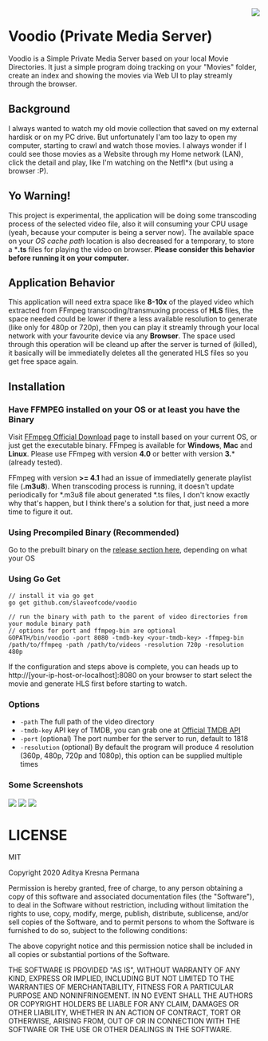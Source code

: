 <img src="https://raw.github.com/slaveofcode/voodio/master/assets/Voodio.png" align="right" />

# Voodio (Private Media Server)
Voodio is a Simple Private Media Server based on your local Movie Directories. It just a simple program doing tracking on your "Movies" folder, create an index and showing the movies via Web UI to play streamly through the browser.

## Background
I always wanted to watch my old movie collection that saved on my external hardisk or on my PC drive. But unfortunately I'am too lazy to open my computer, starting to crawl and watch those movies. I always wonder if I could see those movies as a Website through my Home network (LAN), click the detail and play, like I'm watching on the Netfl*x (but using a browser :P).

## Yo Warning!
This project is experimental, the application will be doing some transcoding process of the selected video file, also it will consuming your CPU usage (yeah, because your computer is being a server now). The available space on your *OS cache path* location is also decreased for a temporary, to store a ***.ts** files for playing the video on browser. **Please consider this behavior before running it on your computer.**

## Application Behavior
This application will need extra space like **8-10x** of the played video which extracted from FFmpeg transcoding/transmuxing process of **HLS** files, the space needed could be lower if there a less available resolution to generate (like only for 480p or 720p), then you can play it streamly through your local network with your favourite device via any **Browser**. The space used through this operation will be cleand up after the server is turned of (killed), it basically will be immediatelly deletes all the generated HLS files so you get free space again.

## Installation

### Have FFMPEG installed on your OS or at least you have the Binary

Visit [FFmpeg Official Download](https://www.ffmpeg.org/download.html) page to install based on your current OS, or just get the executable binary. FFmpeg is available for **Windows**, **Mac** and **Linux**. Please use FFmpeg with version **4.0** or better with version **3.*** (already tested).

FFmpeg with version **>= 4.1** had an issue of immediatelly generate playlist file (**.m3u8**). When transcoding process is running, it doesn't update periodically for *.m3u8 file about generated *.ts files, I don't know exactly why that's happen, but I think there's a solution for that, just need a more time to figure it out.

### Using Precompiled Binary (Recommended)

Go to the prebuilt binary on the [release section here](https://github.com/slaveofcode/voodio/releases), depending on what your OS 

### Using Go Get

    // install it via go get
    go get github.com/slaveofcode/voodio

    // run the binary with path to the parent of video directories from your module binary path
    // options for port and ffmpeg-bin are optional
    GOPATH/bin/voodio -port 8080 -tmdb-key <your-tmdb-key> -ffmpeg-bin /path/to/ffmpeg -path /path/to/videos -resolution 720p -resolution 480p

If the configuration and steps above is complete, you can heads up to http://[your-ip-host-or-localhost]:8080 on your browser to start select the movie and generate HLS first before starting to watch.

### Options

- `-path` The full path of the video directory
- `-tmdb-key` API key of TMDB, you can grab one at [Official TMDB API](https://www.themoviedb.org/documentation/api)
- `-port` (optional) The port number for the server to run, default to 1818
- `-resolution` (optional) By default the program will produce 4 resolution (360p, 480p, 720p and 1080p), this option can be supplied multiple times

### Some Screenshots
<img src="https://raw.github.com/slaveofcode/voodio/master/assets/home.png" align="center" />
<img src="https://raw.github.com/slaveofcode/voodio/master/assets/detail.png" align="center" />
<img src="https://raw.github.com/slaveofcode/voodio/master/assets/play.png" align="center" />

# LICENSE
MIT

Copyright 2020 Aditya Kresna Permana

Permission is hereby granted, free of charge, to any person obtaining a copy of this software and associated documentation files (the "Software"), to deal in the Software without restriction, including without limitation the rights to use, copy, modify, merge, publish, distribute, sublicense, and/or sell copies of the Software, and to permit persons to whom the Software is furnished to do so, subject to the following conditions:

The above copyright notice and this permission notice shall be included in all copies or substantial portions of the Software.

THE SOFTWARE IS PROVIDED "AS IS", WITHOUT WARRANTY OF ANY KIND, EXPRESS OR IMPLIED, INCLUDING BUT NOT LIMITED TO THE WARRANTIES OF MERCHANTABILITY, FITNESS FOR A PARTICULAR PURPOSE AND NONINFRINGEMENT. IN NO EVENT SHALL THE AUTHORS OR COPYRIGHT HOLDERS BE LIABLE FOR ANY CLAIM, DAMAGES OR OTHER LIABILITY, WHETHER IN AN ACTION OF CONTRACT, TORT OR OTHERWISE, ARISING FROM, OUT OF OR IN CONNECTION WITH THE SOFTWARE OR THE USE OR OTHER DEALINGS IN THE SOFTWARE.
